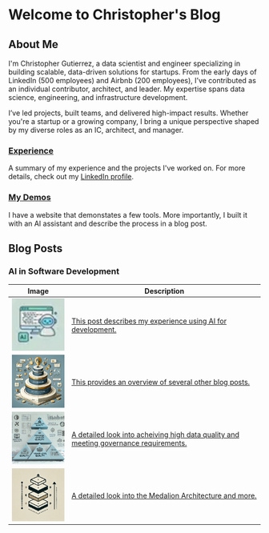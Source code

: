 # Welcome to Christopher's Blog

## About Me

I'm Christopher Gutierrez, a data scientist and engineer specializing in building scalable, data-driven solutions for startups. From the early days of LinkedIn (500 employees) and Airbnb (200 employees), I’ve contributed as an individual contributor, architect, and leader. My expertise spans data science, engineering, and infrastructure development.
 
I’ve led projects, built teams, and delivered high-impact results. Whether you're a startup or a growing company, I bring a unique perspective shaped by my diverse roles as an IC, architect, and manager.
 
### [Experience](posts/experience.md)
A summary of my experience and the projects I've worked on. For more details, check out my [LinkedIn profile](https://www.linkedin.com/in/christophergutierrez/).

### [My Demos](posts/demos.md)
I have a website that demonstates a few tools. More importantly, I built it with an AI assistant and describe the process in a blog post.


## Blog Posts

### AI in Software Development

| **Image**                                                                                             | **Description**                                                                                                  |
|-------------------------------------------------------------------------------------------------------|------------------------------------------------------------------------------------------------------------------|
| [![AI in Software Development](assets/img/AI_in_Software_Development.png)](posts/AI_in_Software_Development.html) | [This post describes my experience using AI for development.](posts/AI_in_Software_Development.md)              |
| [![Modern Data Architecture](assets/img/ModernDataArchitecture.png)](posts/ModernDataArchitecture.html)           | [This provides an overview of several other blog posts.](posts/ModernDataArchitecture.md)                       |
| [![Data Quality And Governance](assets/img/DataQualityAndGovernance.png)](posts/DataQualityAndGovernance.html)   | [A detailed look into acheiving high data quality and meeting governance requirements.](posts/DataQualityAndGovernance.md) |
| [![Architecture of Data Platform](assets/img/ArchitectureofDataPlatform.png)](posts/ArchitectureofDataPlatform.html) | [A detailed look into the Medalion Architecture and more.](posts/ArchitectureofDataPlatform.md)                 |

